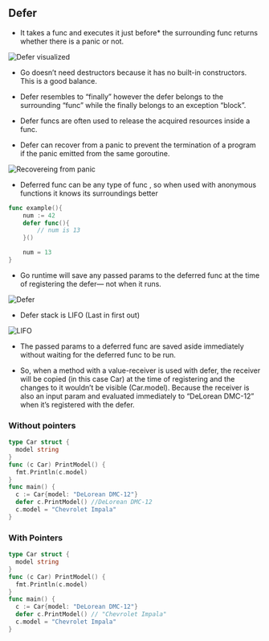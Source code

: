 ## Defer

- It takes a func and executes it just before* the surrounding func returns whether there is a panic or not.

![Defer visualized](https://miro.medium.com/v2/resize:fit:2000/format:webp/1*9jvoL3xXkwydC7C-EMcfkg.png)

- Go doesn’t need destructors because it has no built-in constructors. This is a good balance.

- Defer resembles to “finally” however the defer belongs to the surrounding “func” while the finally belongs to an exception “block”.

- Defer funcs are often used to release the acquired resources inside a func.

- Defer can recover from a panic to prevent the termination of a program if the panic emitted from the same goroutine.

![Recovereing from panic](https://miro.medium.com/v2/resize:fit:2000/format:webp/1*H0luK0YxgVlSkXqFsyhSnw.png)


- Deferred func can be any type of func , so when used with anonymous functions it knows its surroundings better

```go
func example(){
    num := 42
    defer func(){
        // num is 13
    }()

    num = 13
}

```

- Go runtime will save any passed params to the deferred func at the time of registering the defer— not when it runs.

![Defer](https://miro.medium.com/v2/resize:fit:2000/format:webp/1*GpuBW-PeJt4LwumKJwUwGQ.png)

- Defer stack is LIFO (Last in first out)

![LIFO](https://miro.medium.com/v2/resize:fit:2000/format:webp/1*_s3_Lf92bz7W_U5EZPQSOA.png)

- The passed params to a deferred func are saved aside immediately without waiting for the deferred func to be run.

- So, when a method with a value-receiver is used with defer, the receiver will be copied (in this case Car) at the time of registering and the changes to it wouldn’t be visible (Car.model). Because the receiver is also an input param and evaluated immediately to “DeLorean DMC-12” when it’s registered with the defer.

### Without pointers

```go
type Car struct {
  model string
}
func (c Car) PrintModel() {
  fmt.Println(c.model)
}
func main() {
  c := Car{model: "DeLorean DMC-12"}
  defer c.PrintModel() //DeLorean DMC-12
  c.model = "Chevrolet Impala"
}
```

### With Pointers

```go
type Car struct {
  model string
}
func (c Car) PrintModel() {
  fmt.Println(c.model)
}
func main() {
  c := Car{model: "DeLorean DMC-12"}
  defer c.PrintModel() // "Chevrolet Impala"
  c.model = "Chevrolet Impala"
}
```


